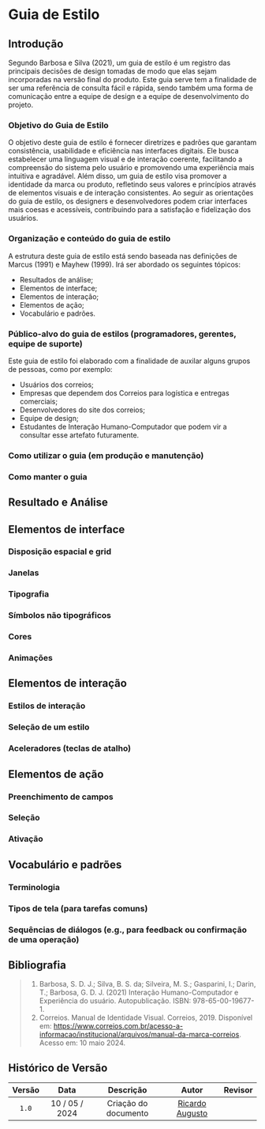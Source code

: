 # Guia de Estilo

## Introdução

Segundo Barbosa e Silva (2021), um guia de estilo é um registro das principais decisões de design tomadas de modo que elas sejam incorporadas na versão final do produto. Este guia serve tem a finalidade de ser uma referência de consulta fácil e rápida, sendo também uma forma de comunicação entre a equipe de design e a equipe de desenvolvimento do projeto.

### Objetivo do Guia de Estilo

O objetivo deste guia de estilo é fornecer diretrizes e padrões que garantam consistência, usabilidade e eficiência nas interfaces digitais. Ele busca estabelecer uma linguagem visual e de interação coerente, facilitando a compreensão do sistema pelo usuário e promovendo uma experiência mais intuitiva e agradável. Além disso, um guia de estilo visa promover a identidade da marca ou produto, refletindo seus valores e princípios através de elementos visuais e de interação consistentes. Ao seguir as orientações do guia de estilo, os designers e desenvolvedores podem criar interfaces mais coesas e acessíveis, contribuindo para a satisfação e fidelização dos usuários.

### Organização e conteúdo do guia de estilo

A estrutura deste guia de estilo está sendo baseada nas definições de Marcus (1991) e Mayhew (1999). Irá ser abordado os seguintes tópicos:

- Resultados de análise;
- Elementos de interface;
- Elementos de interação;
- Elementos de ação;
- Vocabulário e padrões.

### Público-alvo do guia de estilos (programadores, gerentes, equipe de suporte)

Este guia de estilo foi elaborado com a finalidade de auxilar alguns grupos de pessoas, como por exemplo:

- Usuários dos correios;
- Empresas que dependem dos Correios para logística e entregas comerciais;
- Desenvolvedores do site dos correios;
- Equipe de design;
- Estudantes de Interação Humano-Computador que podem vir a consultar esse artefato futuramente.

### Como utilizar o guia (em produção e manutenção)

### Como manter o guia

## Resultado e Análise

## Elementos de interface

### Disposição espacial e grid

### Janelas

### Tipografia

### Símbolos não tipográficos

### Cores

### Animações

## Elementos de interação

### Estilos de interação

### Seleção de um estilo

### Aceleradores (teclas de atalho)

## Elementos de ação

### Preenchimento de campos

### Seleção

### Ativação

## Vocabulário e padrões

### Terminologia

### Tipos de tela (para tarefas comuns)

### Sequências de diálogos (e.g., para feedback ou confirmação de uma operação)

## Bibliografia

> 1. Barbosa, S. D. J.; Silva, B. S. da; Silveira, M. S.; Gasparini, I.; Darin, T.; Barbosa, G. D. J. (2021) Interação Humano-Computador e Experiência do usuário. Autopublicação. ISBN: 978-65-00-19677-1.
> 2. Correios. Manual de Identidade Visual. Correios, 2019. Disponível em: <https://www.correios.com.br/acesso-a-informacao/institucional/arquivos/manual-da-marca-correios>. Acesso em: 10 maio 2024.

## Histórico de Versão

| Versão | Data | Descrição | Autor | Revisor
| :-: | :-: | :-: | :-: | :-:
|`1.0`| 10 / 05 / 2024 | Criação do documento | [Ricardo Augusto](https://www.github.com/avmricardo) | 